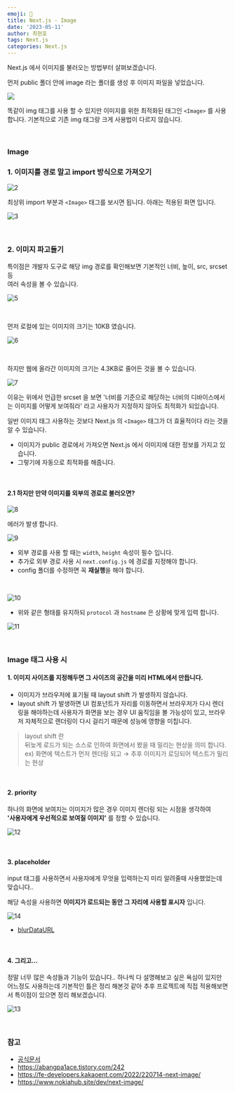 ```yaml
---
emoji: 📖
title: Next.js - Image
date: '2023-05-11'
author: 최현호
tags: Next.js
categories: Next.js
---
```


Next.js 에서 이미지를 불러오는 방법부터 살펴보겠습니다.

먼저 public 폴더 안에 image 라는 폴더를 생성 후 이미지 파일을 넣었습니다.

<img src='https://github.com/Choi-HyunHo/hyunho-gatsby-blog/assets/87301268/6b09d1ab-5279-41da-8b92-dda00fc62585' />

<br>

똑같이 img 태그를 사용 할 수 있지만 이미지를 위한 최적화된 태그인 `<Image>` 를 사용 합니다.
기본적으로 기존 img 태그랑 크게 사용법이 다르지 않습니다.

<br>

### Image

### 1. 이미지를 경로 말고 import 방식으로 가져오기

![2](https://github.com/Choi-HyunHo/hyunho-gatsby-blog/assets/87301268/ae6ce47c-e6a4-4c17-89e1-1422f334e63c)

최상위 import 부분과 `<Image>` 태그를 보시면 됩니다. 아래는 적용된 화면 입니다.

![3](https://github.com/Choi-HyunHo/hyunho-gatsby-blog/assets/87301268/1c9dba1b-3867-4daf-8d85-3d1ec165011f)

<br>

### 2. 이미지 파고들기

특이점은 개발자 도구로 해당 img 경로를 확인해보면 기본적인 너비, 높이, src, srcset 등 <br> 여러 속성을 볼 수 있습니다.

![5](https://github.com/Choi-HyunHo/hyunho-gatsby-blog/assets/87301268/54fe9cc7-21c0-444a-9a66-a7315c6b3da5)

<br>

먼저 로컬에 있는 이미지의 크기는 10KB 였습니다.

![6](https://github.com/Choi-HyunHo/hyunho-gatsby-blog/assets/87301268/02f0bf4c-3047-47c7-8095-7f40c306fdd1)

<br>

하지만 웹에 올라간 이미지의 크기는 4.3KB로 줄어든 것을 볼 수 있습니다.

![7](https://github.com/Choi-HyunHo/hyunho-gatsby-blog/assets/87301268/49139002-61fa-4982-bed9-9e37a91d00f5)

이유는 위에서 언급한 srcset 을 보면 '너비를 기준으로 해당하는 너비의 디바이스에서는 이미지를 어떻게 보여줘라'
라고 사용자가 지정하지 않아도 최적화가 되있습니다.

일반 이미지 태그 사용하는 것보다 Next.js 의 `<Image>` 태그가 더 효율적이다 라는 것을 알 수 있습니다.

- 이미지가 public 경로에서 가져오면 Next.js 에서 이미지에 대한 정보를 가지고 있습니다.
- 그렇기에 자동으로 최적화를 해줍니다.

<br>

#### 2.1 하지만 만약 이미지를 외부의 경로로 불러오면?

![8](https://github.com/Choi-HyunHo/hyunho-gatsby-blog/assets/87301268/c72abe16-2b46-451c-9e5b-281ffea64931)

에러가 발생 합니다.

![9](https://github.com/Choi-HyunHo/hyunho-gatsby-blog/assets/87301268/4a677dc0-d481-47b9-b49d-a742b7601b65)

- 외부 경로를 사용 할 때는 `width`, `height` 속성이 필수 입니다.
- 추가로 외부 경로 사용 시 `next.config.js` 에 경로를 지정해야 합니다.
- config 폴더를 수정하면 꼭 **재실행**을 해야 합니다.

<br>

![10](https://github.com/Choi-HyunHo/hyunho-gatsby-blog/assets/87301268/ee909645-6037-43d3-ba6c-23febdd2e717)

- 위와 같은 형태를 유지하되 `protocol` 과 `hostname` 은 상황에 맞게 입력 합니다.

![11](https://github.com/Choi-HyunHo/hyunho-gatsby-blog/assets/87301268/4cc9a52d-2568-41d1-804a-3dada016409b)

<br>

### Image 태그 사용 시

#### 1. 이미지 사이즈를 지정해두면 그 사이즈의 공간을 미리 HTML에서 만듭니다.

- 이미지가 브라우저에 표기될 때 layout shift 가 발생하지 않습니다.
- layout shift 가 발생하면 UI 컴포넌트가 자리를 이동하면서 브라우저가 다시 렌더링을 해야하는데 사용자가 화면을 보는 경우 UI 움직임을 볼 가능성이 있고, 브라우저 자체적으로 렌더링이 다시 걸리기 때문에 성능에 영향을 미칩니다.

> layout shift 란 <br>
> 뒤늦게 로드가 되는 소스로 인하여 화면에서 봤을 때 밀리는 현상을 의미 합니다. <br>
> ex) 화면에 텍스트가 먼저 렌더링 되고 → 추후 이미지가 로딩되어 텍스트가 밀리는 현상

<br>

#### 2. priority

하나의 화면에 보여지는 이미지가 많은 경우 이미지 렌더링 되는 시점을 생각하여<br>
**'사용자에게 우선적으로 보여질 이미지'** 를 정할 수 있습니다.

![12](https://github.com/Choi-HyunHo/hyunho-gatsby-blog/assets/87301268/ac18e20c-491e-41b6-81e2-2ec3d7a8b2ed)

<br>

#### 3. placeholder

input 태그를 사용하면서 사용자에게 무엇을 입력하는지 미리 알려줄때 사용했었는데 맞습니다..

해당 속성을 사용하면 **이미지가 로드되는 동안 그 자리에 사용할 표시자** 입니다.

![14](https://github.com/Choi-HyunHo/hyunho-gatsby-blog/assets/87301268/3a14edca-9aa9-48c7-ad04-2cd9574e5945)

- [blurDataURL](https://nextjs.org/docs/pages/api-reference/components/image#blurdataurl)

<br>

#### 4. 그리고...

정말 너무 많은 속성들과 기능이 있습니다.. 하나씩 다 설명해보고 싶은 욕심이 있지만 <br>
어느정도 사용하는데 기본적인 틀은 정리 해본것 같아 추후 프로젝트에 직접 적용해보면서 특이점이 있으면 정리 해보겠습니다.

![13](https://github.com/Choi-HyunHo/hyunho-gatsby-blog/assets/87301268/10b73df1-dd16-438a-8baa-eae8c7b05e62)

<br>

### 참고

- [공식문서](https://nextjs.org/docs/pages/api-reference/components/image)
- https://abangpa1ace.tistory.com/242
- https://fe-developers.kakaoent.com/2022/220714-next-image/
- https://www.nokiahub.site/dev/next-image/

<br>

```toc

```
